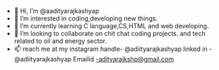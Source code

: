 - 👋 Hi, I’m @aadityarajkashyap
- 👀 I’m interested in coding,developing new things.
- 🌱 I’m currently learning C language,CS,HTML and web developing.
- 💞️ I’m looking to collaborate on chit chat coding projects. and tech related to oil and energy sector.
- 📫 reach me at my instagram handle- @adiityarajkashyap linked in - @adiityarajkashyap Emailid -adityarajkshp@gmail.com

<!---
aadityarajkashyap/aadityarajkashyap is a ✨ special ✨ repository because its `README.md` (this file) appears on your GitHub profile.
You can click the Preview link to take a look at your changes.
--->
